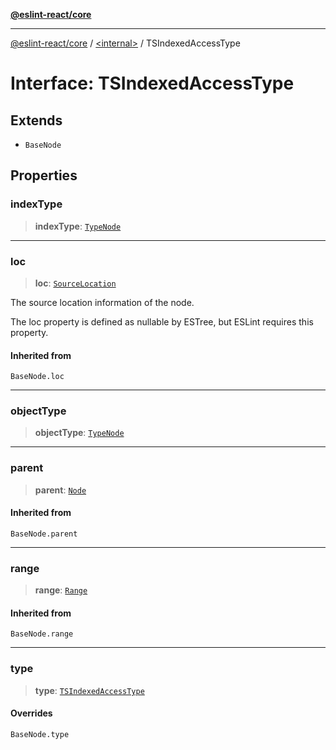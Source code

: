 [**@eslint-react/core**](../../README.md)

***

[@eslint-react/core](../../README.md) / [\<internal\>](../README.md) / TSIndexedAccessType

# Interface: TSIndexedAccessType

## Extends

- `BaseNode`

## Properties

### indexType

> **indexType**: [`TypeNode`](../type-aliases/TypeNode.md)

***

### loc

> **loc**: [`SourceLocation`](SourceLocation.md)

The source location information of the node.

The loc property is defined as nullable by ESTree, but ESLint requires this property.

#### Inherited from

`BaseNode.loc`

***

### objectType

> **objectType**: [`TypeNode`](../type-aliases/TypeNode.md)

***

### parent

> **parent**: [`Node`](../type-aliases/Node.md)

#### Inherited from

`BaseNode.parent`

***

### range

> **range**: [`Range`](../type-aliases/Range.md)

#### Inherited from

`BaseNode.range`

***

### type

> **type**: [`TSIndexedAccessType`](../README.md#tsindexedaccesstype)

#### Overrides

`BaseNode.type`
